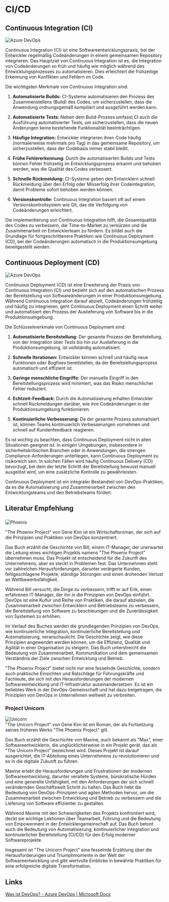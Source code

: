 # CI/CD

## Continuous Integration (CI)
![Azure DevOps](Bild5.jpg)

Continuous Integration (CI) ist eine Softwareentwicklungspraxis, bei der Entwickler regelmäßig Codeänderungen in einem gemeinsamen Repository integrieren. Das Hauptziel von Continuous Integration ist es, die Integration von Codeänderungen so früh und häufig wie möglich während des Entwicklungsprozesses zu automatisieren. Dies erleichtert die frühzeitige Erkennung von Konflikten und Fehlern im Code.

Die wichtigsten Merkmale von Continuous Integration sind:

1. **Automatisierte Builds:** CI-Systeme automatisieren den Prozess des Zusammenstellens (Build) des Codes, um sicherzustellen, dass die Anwendung ordnungsgemäß kompiliert und ausgeführt werden kann.

2. **Automatisierte Tests:** Neben dem Build-Prozess umfasst CI auch die Ausführung automatisierter Tests, um sicherzustellen, dass die neuen Änderungen keine bestehende Funktionalität beeinträchtigen.

3. **Häufige Integration:** Entwickler integrieren ihren Code häufig (normalerweise mehrmals pro Tag) in das gemeinsame Repository, um sicherzustellen, dass der Codebasis immer stabil bleibt.

4. **Frühe Fehlererkennung:** Durch die automatisierten Builds und Tests können Fehler frühzeitig im Entwicklungsprozess erkannt und behoben werden, was die Qualität des Codes verbessert.

5. **Schnelle Rückmeldung:** CI-Systeme geben den Entwicklern schnell Rückmeldung über den Erfolg oder Misserfolg ihrer Codeintegration, damit Probleme sofort behoben werden können.

6. **Versionskontrolle:** Continuous Integration basiert oft auf einem Versionskontrollsystem wie Git, das die Verfolgung von Codeänderungen erleichtert.

Die Implementierung von Continuous Integration hilft, die Gesamtqualität des Codes zu verbessern, die Time-to-Market zu verkürzen und die Zusammenarbeit im Entwicklerteam zu fördern. Es bildet auch die Grundlage für fortgeschrittenere Praktiken wie Continuous Deployment (CD), bei der Codeänderungen automatisch in die Produktionsumgebung bereitgestellt werden.


## Continuous Deployment (CD)
![Azure DevOps](Bild6.jpg)

Continuous Deployment (CD) ist eine Erweiterung der Praxis von Continuous Integration (CI) und bezieht sich auf den automatischen Prozess der Bereitstellung von Softwareänderungen in einer Produktionsumgebung. Während Continuous Integration darauf abzielt, Codeänderungen frühzeitig und häufig zu integrieren, geht Continuous Deployment einen Schritt weiter und automatisiert den Prozess der Auslieferung von Software bis in die Produktionsumgebung.

Die Schlüsselmerkmale von Continuous Deployment sind:

1. **Automatisierte Bereitstellung:** Der gesamte Prozess der Bereitstellung, von der Integration über Tests bis hin zur Auslieferung in die Produktionsumgebung, ist vollständig automatisiert.

2. **Schnelle Iterationen:** Entwickler können schnell und häufig neue Funktionen oder Bugfixes bereitstellen, da der Bereitstellungsprozess automatisch und effizient ist.

3. **Geringe menschliche Eingriffe:** Der manuelle Eingriff in den Bereitstellungsprozess wird minimiert, was das Risiko menschlicher Fehler reduziert.

4. **Echtzeit-Feedback:** Durch die Automatisierung erhalten Entwickler schnell Rückmeldungen darüber, wie ihre Codeänderungen in der Produktionsumgebung funktionieren.

5. **Kontinuierliche Verbesserung:** Da der gesamte Prozess automatisiert ist, können Teams kontinuierlich Verbesserungen vornehmen und schnell auf Kundenfeedback reagieren.

Es ist wichtig zu beachten, dass Continuous Deployment nicht in allen Situationen geeignet ist. In einigen Umgebungen, insbesondere in sicherheitskritischen Branchen oder in Anwendungen, die strengen Compliance-Anforderungen unterliegen, kann Continuous Deployment zu risikoreich sein. In solchen Fällen wird häufig Continuous Delivery (CD) bevorzugt, bei dem der letzte Schritt der Bereitstellung bewusst manuell ausgelöst wird, um eine zusätzliche Kontrolle zu gewährleisten.

Continuous Deployment ist ein integraler Bestandteil von DevOps-Praktiken, da es die Automatisierung und Zusammenarbeit zwischen den Entwicklungsteams und den Betriebsteams fördert.

## Literatur Empfehlung

### 
![Phoenix ](Phoenix.png)

"The Phoenix Project" von Gene Kim ist ein Wirtschaftsroman, der sich auf die Prinzipien und Praktiken von DevOps konzentriert. 

Das Buch erzählt die Geschichte von Bill, einem IT-Manager, der unerwartet die Leitung eines wichtigen Projekts namens "The Phoenix Project" übernehmen muss. Das Projekt ist entscheidend für die Zukunft des Unternehmens, aber es steckt in Problemen fest. Das Unternehmen steht vor zahlreichen Herausforderungen, darunter verärgerte Kunden, fehlgeschlagene Projekte, ständige Störungen und einen drohenden Verlust an Wettbewerbsfähigkeit.

Während Bill versucht, die Dinge zu verbessern, trifft er auf Erik, einen erfahrenen IT-Manager, der ihn in die Prinzipien von DevOps einführt. DevOps ist eine Kultur und Reihe von Praktiken, die darauf abzielen, die Zusammenarbeit zwischen Entwicklern und Betriebsteams zu verbessern, die Bereitstellung von Software zu beschleunigen und die Zuverlässigkeit von Systemen zu erhöhen.

Im Verlauf des Buches werden die grundlegenden Prinzipien von DevOps, wie kontinuierliche Integration, kontinuierliche Bereitstellung und Automatisierung, veranschaulicht. Die Geschichte zeigt, wie diese Prinzipien angewendet werden können, um die Effizienz, Qualität und Agilität in einer Organisation zu steigern. Das Buch unterstreicht die Bedeutung von Zusammenarbeit, Kommunikation und dem gemeinsamen Verständnis der Ziele zwischen Entwicklung und Betrieb.

"The Phoenix Project" bietet nicht nur eine fesselnde Geschichte, sondern auch praktische Einsichten und Ratschläge für Führungskräfte und Fachleute, die sich mit den Herausforderungen der modernen Softwareentwicklung und IT-Infrastruktur auseinandersetzen. Es ist ein beliebtes Werk in der DevOps-Gemeinschaft und hat dazu beigetragen, die Prinzipien von DevOps in Unternehmen weltweit zu verbreiten.

### Project Unicorn
![Unicorn](Unicorn.png)  
"The Unicorn Project" von Gene Kim ist ein Roman, der als Fortsetzung seines früheren Werks "The Phoenix Project" gilt. 

Das Buch erzählt die Geschichte von Maxine, auch bekannt als "Max", einer Softwareentwicklerin, die unglücklicherweise in ein Projekt gerät, das als "The Unicorn Project" bezeichnet wird. Dieses Projekt ist darauf ausgerichtet, die IT-Abteilung eines Unternehmens zu revolutionieren und es in die digitale Zukunft zu führen.

Maxine erlebt die Herausforderungen und Frustrationen der modernen Softwareentwicklung, darunter veraltete Systeme, bürokratische Hürden und eine generelle Unfähigkeit, mit den Anforderungen der sich schnell verändernden Geschäftswelt Schritt zu halten. Das Buch hebt die Bedeutung von DevOps-Prinzipien und agilen Methoden hervor, um die Zusammenarbeit zwischen Entwicklung und Betrieb zu verbessern und die Lieferung von Software effizienter zu gestalten.

Während Maxine mit den Schwierigkeiten des Projekts konfrontiert wird, deckt sie wichtige Lektionen über Teamarbeit, Führung und die Bedeutung von Empowerment in der Entwicklergemeinschaft auf. Das Buch betont auch die Bedeutung von Automatisierung, kontinuierlicher Integration und kontinuierlicher Bereitstellung (CI/CD) für den Erfolg moderner Softwareprojekte.

Insgesamt ist "The Unicorn Project" eine fesselnde Erzählung über die Herausforderungen und Triumphmomente in der Welt der Softwareentwicklung und gibt wertvolle Einblicke in bewährte Praktiken für eine erfolgreiche digitale Transformation.


## Links
[Was ist DevOps? - Azure DevOps | Microsoft Docs](https://docs.microsoft.com/de-de/devops/what-is-devops)  